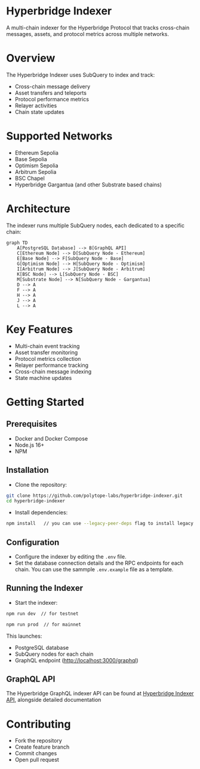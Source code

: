 # Hyperbridge Indexer

A multi-chain indexer for the Hyperbridge Protocol that tracks cross-chain messages, assets, and protocol metrics across multiple networks.

# Overview

The Hyperbridge Indexer uses SubQuery to index and track:

- Cross-chain message delivery
- Asset transfers and teleports
- Protocol performance metrics
- Relayer activities
- Chain state updates

# Supported Networks

- Ethereum Sepolia
- Base Sepolia
- Optimism Sepolia
- Arbitrum Sepolia
- BSC Chapel
- Hyperbridge Gargantua (and other Substrate based chains)

# Architecture

The indexer runs multiple SubQuery nodes, each dedicated to a specific chain:

```mermaid
graph TD
    A[PostgreSQL Database] --> B[GraphQL API]
    C[Ethereum Node] --> D[SubQuery Node - Ethereum]
    E[Base Node] --> F[SubQuery Node - Base]
    G[Optimism Node] --> H[SubQuery Node - Optimism]
    I[Arbitrum Node] --> J[SubQuery Node - Arbitrum]
    K[BSC Node] --> L[SubQuery Node - BSC]
    M[Substrate Node] --> N[SubQuery Node - Gargantua]
    D --> A
    F --> A
    H --> A
    J --> A
    L --> A
```

# Key Features

- Multi-chain event tracking
- Asset transfer monitoring
- Protocol metrics collection
- Relayer performance tracking
- Cross-chain message indexing
- State machine updates

# Getting Started

## Prerequisites

- Docker and Docker Compose
- Node.js 16+
- NPM

## Installation

- Clone the repository:

```bash
git clone https://github.com/polytope-labs/hyperbridge-indexer.git
cd hyperbridge-indexer
```

- Install dependencies:

```bash
npm install   // you can use --legacy-peer-deps flag to install legacy dependencies
```

## Configuration

- Configure the indexer by editing the `.env` file.
- Set the database connection details and the RPC endpoints for each chain. You can use the sammple `.env.example` file as a template.

## Running the Indexer

- Start the indexer:

```bash
npm run dev  // for testnet

npm run prod  // for mainnet
```

This launches:

- PostgreSQL database
- SubQuery nodes for each chain
- GraphQL endpoint ([http://localhost:3000/graphql](http://localhost:3000/graphql))

## GraphQL API

The Hyperbridge GraphQL indexer API can be found at [Hyperbridge Indexer API](https://explorer.subquery.network/subquery/polytope-labs/hyperbridge-indexers?stage=true), alongside detailed documentation

# Contributing

- Fork the repository
- Create feature branch
- Commit changes
- Open pull request
